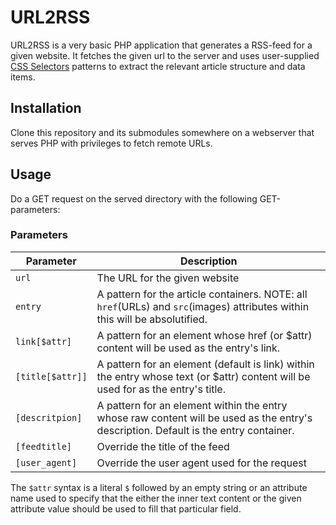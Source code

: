 # URL2RSS

URL2RSS is a very basic PHP application that generates a RSS-feed for a given
website. It fetches the given url to the server and uses user-supplied [CSS
Selectors](https://www.w3schools.com/cssref/css_selectors.asp) patterns to
extract the relevant article structure and data items.

## Installation

Clone this repository and its submodules somewhere on a webserver that serves
PHP with privileges to fetch remote URLs.

## Usage

Do a GET request on the served directory with the following GET-parameters:

### Parameters

| Parameter        | Description |
| ---------        | ----------- |
| `url`            | The URL for the given website |
| `entry`          | A pattern for the article containers. NOTE: all `href`(URLs) and `src`(images) attributes within this will be absolutified. |
| `link[$attr]`    | A pattern for an element whose href (or $attr) content will be used as the entry's link. |
| `[title[$attr]]` | A pattern for an element (default is link) within the entry whose text (or $attr) content will be used for as the entry's title. |
| `[descritpion]`  | A pattern for an element within the entry whose raw content will be used as the entry's description. Default is the entry container. |
| `[feedtitle]`    | Override the title of the feed |
| `[user_agent]`   | Override the user agent used for the request |

The `$attr` syntax is a literal `$` followed by an empty string or an attribute name used to specify that the either the inner text content or the given attribute value should be used to fill that particular field.
